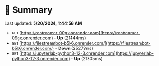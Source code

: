 # 📖 Summary
Last updated: **5/20/2024, 1:44:56 AM**

- `GET` [https://restreamer-09gx.onrender.com](https://restreamer-09gx.onrender.com) - **Up** (21444ms)
- `GET` [https://filestreambot-b5k6.onrender.com/](https://filestreambot-b5k6.onrender.com/) - **Down** (25273ms)
- `GET` [https://jupyterlab-python3-12-3.onrender.com](https://jupyterlab-python3-12-3.onrender.com) - **Up** (21305ms)
